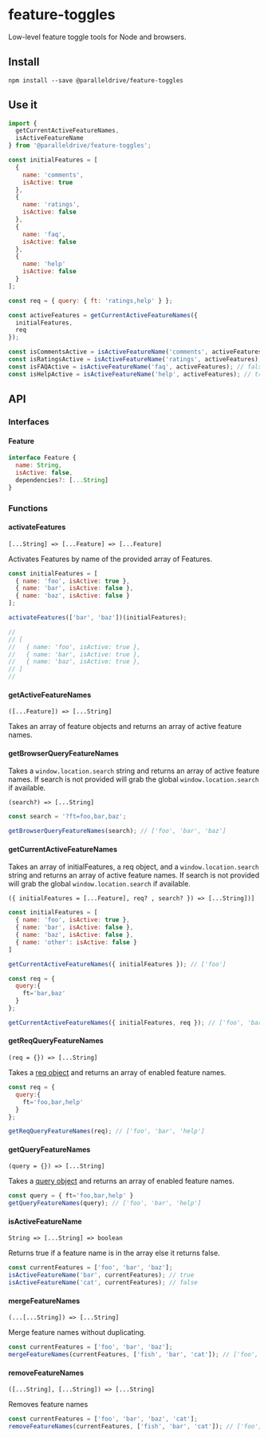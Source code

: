 # feature-toggles

Low-level feature toggle tools for Node and browsers.

## Install

```
npm install --save @paralleldrive/feature-toggles
```

## Use it

```js
import {
  getCurrentActiveFeatureNames,
  isActiveFeatureName
} from '@paralleldrive/feature-toggles';

const initialFeatures = [
  {
    name: 'comments',
    isActive: true
  },
  {
    name: 'ratings',
    isActive: false
  },
  {
    name: 'faq',
    isActive: false
  },
  {
    name: 'help'
    isActive: false
  }
];

const req = { query: { ft: 'ratings,help' } };

const activeFeatures = getCurrentActiveFeatureNames({
  initialFeatures,
  req
});

const isCommentsActive = isActiveFeatureName('comments', activeFeatures); // true
const isRatingsActive = isActiveFeatureName('ratings', activeFeatures); // true ( enabled via req query object )
const isFAQActive = isActiveFeatureName('faq', activeFeatures); // false
const isHelpActive = isActiveFeatureName('help', activeFeatures); // true ( enabled via req query object )
```

## API

### Interfaces

#### Feature

```js
interface Feature {
  name: String,
  isActive: false,
  dependencies?: [...String]
}
```

### Functions

#### activateFeatures

`[...String] => [...Feature] => [...Feature]`

Activates Features by name of the provided array of Features.

```js
const initialFeatures = [
  { name: 'foo', isActive: true },
  { name: 'bar', isActive: false },
  { name: 'baz', isActive: false }
];

activateFeatures(['bar', 'baz'])(initialFeatures);

//
// [
//   { name: 'foo', isActive: true },
//   { name: 'bar', isActive: true },
//   { name: 'baz', isActive: true },
// ]
//
```

#### getActiveFeatureNames

`([...Feature]) => [...String]`

Takes an array of feature objects and returns an array of active feature names.

#### getBrowserQueryFeatureNames

Takes a `window.location.search` string and returns an array of active feature names. If search is not provided will grab the global `window.location.search` if available.

`(search?) => [...String]`

```js
const search = '?ft=foo,bar,baz';

getBrowserQueryFeatureNames(search); // ['foo', 'bar', 'baz']
```

#### getCurrentActiveFeatureNames

Takes an array of initialFeatures, a req object, and a `window.location.search` string and returns an array of active feature names. If search is not provided will grab the global `window.location.search` if available.

`({ initialFeatures = [...Feature], req? , search? }) => [...String])]`

```js
const initialFeatures = [
  { name: 'foo', isActive: true },
  { name: 'bar', isActive: false },
  { name: 'baz', isActive: false },
  { name: 'other': isActive: false }
]

getCurrentActiveFeatureNames({ initialFeatures }); // ['foo']

const req = {
  query:{
    ft='bar,baz'
  }
};

getCurrentActiveFeatureNames({ initialFeatures, req }); // ['foo', 'bar', 'baz']
```

#### getReqQueryFeatureNames

`(req = {}) => [...String]`

Takes a [req object](https://expressjs.com/en/api.html#req.query) and returns an array of enabled feature names.

```js
const req = {
  query:{
    ft='foo,bar,help'
  }
};

getReqQueryFeatureNames(req); // ['foo', 'bar', 'help']
```

#### getQueryFeatureNames

`(query = {}) => [...String]`

Takes a [query object](https://nodejs.org/api/url.html) and returns an array of enabled feature names.

```js
const query = { ft='foo,bar,help' }
getQueryFeatureNames(query); // ['foo', 'bar', 'help']
```

#### isActiveFeatureName

`String => [...String] => boolean`

Returns true if a feature name is in the array else it returns false.

```js
const currentFeatures = ['foo', 'bar', 'baz'];
isActiveFeatureName('bar', currentFeatures); // true
isActiveFeatureName('cat', currentFeatures); // false
```

#### mergeFeatureNames

`(...[...String]) => [...String]`

Merge feature names without duplicating.

```js
const currentFeatures = ['foo', 'bar', 'baz'];
mergeFeatureNames(currentFeatures, ['fish', 'bar', 'cat']); // ['foo', 'bar', 'baz', 'fish', 'cat']
```

#### removeFeatureNames

`([...String], [...String]) => [...String]`

Removes feature names

```js
const currentFeatures = ['foo', 'bar', 'baz', 'cat'];
removeFeatureNames(currentFeatures, ['fish', 'bar', 'cat']); // ['foo', 'baz']
```
